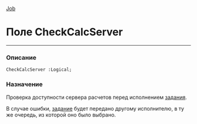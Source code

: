 ﻿---
Link: .Job.@CheckCalcServer
---

[Job](Default)

# Поле CheckCalcServer
---

### Описание

    CheckCalcServer :Logical;

### Назначение

Проверка доступности сервера расчетов перед исполнением [задания](Default).

В случае ошибки, [задание](Default) будет передано другому исполнителю, в ту же очередь, из которой оно было выбрано.